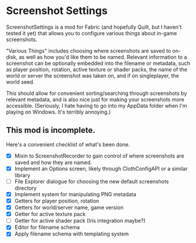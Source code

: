 # Screenshot Settings

ScreenshotSettings is a mod for Fabric (and hopefully Quilt, but I haven't tested it yet) that allows you to configure
various things about in-game screenshots.

"Various Things" includes choosing where screenshots are saved to on-disk, as well as how you'd like them to be named.
Relevant information to a screenshot can be optionally embedded into the filename or metadata, such as player position,
rotation, active texture or shader packs, the name of the world or server the screenshot was taken on, and if on
singleplayer, the world seed.

This should allow for convenient sorting/searching through screenshots by relevant metadata, and is also nice just for
making your screenshots more accessible. (Seriously, I hate having to go into my AppData folder when I'm playing on
Windows. It's terribly annoying.)

## This mod is incomplete.
Here's a convenient checklist of what's been done.

- [x] Mixin to ScreenshotRecorder to gain control of where screenshots are saved and how they are named.
- [x] Implement an Options screen, likely through ClothConfigAPI or a similar library
- [ ] File Explorer dialogue for choosing the new default screenshots directory
- [x] Implement system for manipulating PNG metadata
- [x] Getters for player position, rotation
- [x] Getters for world/server name, game version
- [x] Getter for active texture pack
- [ ] Getter for active shader pack (Iris integration maybe?)
- [x] Editor for filename schema
- [x] Apply filename schema with templating system